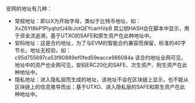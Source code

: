 安网的地址有几种：
- 常规地址：即以X为开始字母，类似于比特币地址，如：	XxZ6Yt8kP1PiyqhzfJ48rJotQEYcarHVpB
	其公钥HASH会在脚本中显示，用于资金流追溯，基于UTXO的SAFE和原生资产在此种地址中。
- 安码地址：这是合约地址，为了与EVM的智能合约兼容而保留，标准的40字节长，地址无校验，如：
	c95d755697ca53f80889ef0fed59eacce986084a
     该合约地址全网可见，地址中的资产也全网可见，安码ERC20化的SAFE、次生资产、附生资产在此种地址中。
- 隐私地址：进入隐私层而生成的地址，该地址不会在区块链上显示，也不能从区块链上的信息推导而出；基于UTXO、进入隐私层的SAFE和原生资产在此种地址中。
